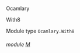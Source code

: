 Ocamlary

With8

Module type `Ocamlary.With8`

<a id="module-M"></a>

###### module [M](Ocamlary.module-type-With8.M.md)